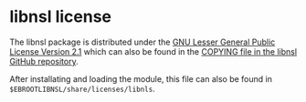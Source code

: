 # libnsl license

The libnsl package is distributed under the
[GNU Lesser General Public License Version 2.1](https://www.gnu.org/licenses/old-licenses/lgpl-2.1.html)
which can also be found in the
[COPYING file in the libnsl GitHub repository](https://github.com/thkukuk/libnsl/blob/master/COPYING).

After installating and loading the module, this file can also be found in
`$EBROOTLIBNSL/share/licenses/libnls`.
